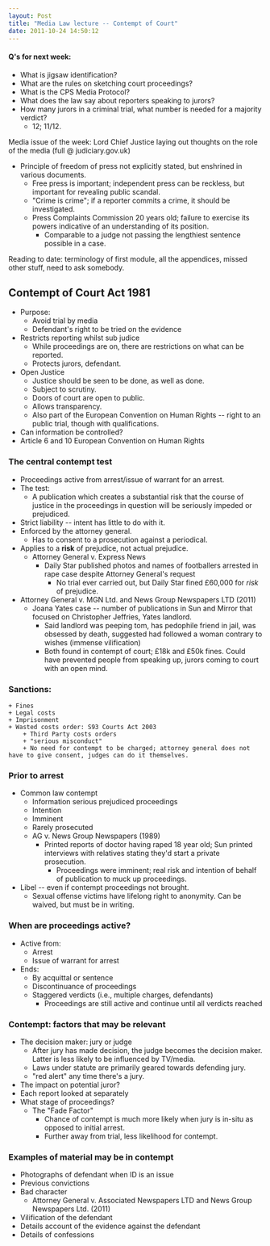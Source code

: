 ```yaml
---
layout: Post
title: "Media Law lecture -- Contempt of Court"
date: 2011-10-24 14:50:12
---
```


#### Q's for next week:
+ What is jigsaw identification?
+ What are the rules on sketching court proceedings?
+ What is the CPS Media Protocol?
+ What does the law say about reporters speaking to jurors?
+ How many jurors in a criminal trial, what number is needed for a majority verdict?
    + 12; 11/12.

Media issue of the week: Lord Chief Justice laying out thoughts on the role of the media (full @ judiciary.gov.uk)
+ Principle of freedom of press not explicitly stated, but enshrined in various documents.
    + Free press is important; independent press can be reckless, but important for revealing public scandal.
    + "Crime is crime"; if a reporter commits a crime, it should be investigated.
    + Press Complaints Commission 20 years old; failure to exercise its powers indicative of an understanding of its position.
        + Comparable to a judge not passing the lengthiest sentence possible in a case.

Reading to date: terminology of first module, all the appendices, missed other stuff, need to ask somebody.

## Contempt of Court Act 1981
+ Purpose:
    + Avoid trial by media
    + Defendant's right to be tried on the evidence
+ Restricts reporting whilst sub judice
    + While proceedings are on, there are restrictions on what can be reported.
    + Protects jurors, defendant.
+ Open Justice
    + Justice should be seen to be done, as well as done.
    + Subject to scrutiny.
    + Doors of court are open to public.
    + Allows transparency.
    + Also part of the European Convention on Human Rights -- right to an public trial, though with qualifications.
+ Can information be controlled?
+ Article 6 and 10 European Convention on Human Rights
### The central contempt test
+ Proceedings active from arrest/issue of warrant for an arrest.
+ The test:
    + A publication which creates a substantial risk that the course of justice in the proceedings in question will be seriously impeded or prejudiced.
+ Strict liability -- intent has little to do with it. 
+ Enforced by the attorney general.
    + Has to consent to a prosecution against a periodical.
+ Applies to a **risk** of prejudice, not actual prejudice.
    + Attorney General v. Express News
        + Daily Star published photos and names of footballers arrested in rape case despite Attorney General's request
             + No trial ever carried out, but Daily Star fined £60,000 for *risk* of prejudice.
+ Attorney General v. MGN Ltd. and News Group Newspapers LTD (2011)
    + Joana Yates case -- number of publications in Sun and Mirror that focused on Christopher Jeffries, Yates landlord.
         + Said landlord was peeping tom, has pedophile friend in jail, was obsessed by death, suggested had followed a woman contrary to wishes (immense vilification)
         + Both found in contempt of court; £18k and £50k fines. Could have prevented people from speaking up, jurors coming to court with an open mind.

### Sanctions:
    + Fines
    + Legal costs
    + Imprisonment
    + Wasted costs order: S93 Courts Act 2003
        + Third Party costs orders
        + "serious misconduct"
        + No need for contempt to be charged; attorney general does not have to give consent, judges can do it themselves.

### Prior to arrest
+ Common law contempt
    + Information serious prejudiced proceedings
    + Intention
    + Imminent
    + Rarely prosecuted
    + AG v. News Group Newspapers (1989)
        + Printed reports of doctor having raped 18 year old; Sun printed interviews with relatives stating they'd start a private prosecution.
            + Proceedings were imminent; real risk and intention of behalf of publication to muck up proceedings.
+ Libel -- even if contempt proceedings not brought.
    + Sexual offense victims have lifelong right to anonymity. Can be waived, but must be in writing.

### When are proceedings active?
+ Active from:
    + Arrest
    + Issue of warrant for arrest
+ Ends:
    + By acquittal or sentence
    + Discontinuance of proceedings
    + Staggered verdicts (i.e., multiple charges, defendants)
         + Proceedings are still active and continue until all verdicts reached

### Contempt: factors that may be relevant
+ The decision maker: jury or judge
    + After jury has made decision, the judge becomes the decision maker. Latter is less likely to be influenced by TV/media.
    + Laws under statute are primarily geared towards defending jury.
    + "red alert" any time there's a jury.
+ The impact on potential juror?
+ Each report looked at separately
+ What stage of proceedings?
    + The "Fade Factor"
        + Chance of contempt is much more likely when jury is in-situ as opposed to initial arrest.
        + Further away from trial, less likelihood for contempt.

### Examples of material may be in contempt
+ Photographs of defendant when ID is an issue
+ Previous convictions
+ Bad character
    + Attorney General v. Associated Newspapers LTD and News Group Newspapers Ltd. (2011)
+ Vilification of the defendant
+ Details account of the evidence against the defendant
+ Details of confessions